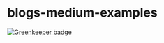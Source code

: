 # blogs-medium-examples

[![Greenkeeper badge](https://badges.greenkeeper.io/dimichgh/blogs-medium-examples.svg)](https://greenkeeper.io/)
